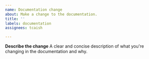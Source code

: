 ```yaml
---
name: Documentation change
about: Make a change to the documentation.
title: ''
labels: documentation
assignees: tcaish

---
```


**Describe the change**
A clear and concise description of what you're changing in the documentation and why.
